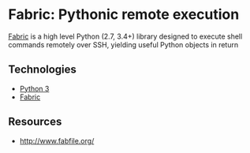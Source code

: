 # Fabric: Pythonic remote execution

[Fabric](http://www.fabfile.org/) is a high level Python (2.7, 3.4+) library designed to execute shell commands remotely over SSH, yielding useful Python objects in return

## Technologies

* [Python 3](https://www.python.org/)
* [Fabric](http://www.fabfile.org/)

## Resources

* http://www.fabfile.org/